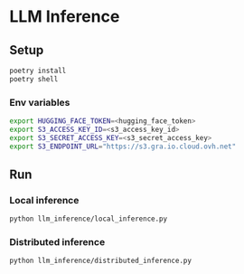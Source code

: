 # LLM Inference

## Setup

```bash
poetry install
poetry shell
```

### Env variables

```bash
export HUGGING_FACE_TOKEN=<hugging_face_token>
export S3_ACCESS_KEY_ID=<s3_access_key_id>
export S3_SECRET_ACCESS_KEY=<s3_secret_access_key>
export S3_ENDPOINT_URL="https://s3.gra.io.cloud.ovh.net"
```

## Run

### Local inference

```bash
python llm_inference/local_inference.py
```

### Distributed inference

```bash
python llm_inference/distributed_inference.py
```
